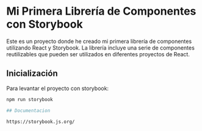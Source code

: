 # Mi Primera Librería de Componentes con Storybook

Este es un proyecto donde he creado mi primera librería de componentes utilizando React y Storybook. La librería incluye una serie de componentes reutilizables que pueden ser utilizados en diferentes proyectos de React.

## Inicialización

Para levantar el proyecto con storybook:

```bash
npm run storybook

## Documentacion 

https://storybook.js.org/

